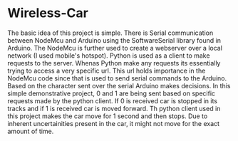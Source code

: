 # Wireless-Car
The basic idea of this project is simple. There is Serial communication between NodeMcu and Arduino using the SoftwareSerial library found in Arduino.
The NodeMcu is further used to create a webserver over a local network (I used mobile's hotspot). Python is used as a client to make requests to the server. Whenas Python make any requests its essentially trying to access a very specific url. This url holds importance in the NodeMcu code since that is used to send serial commands to the Arduino. Based on the character sent over the serial Arduino makes decisions. In this simple demonstrative project, 0 and 1 are being sent based on specific requests made by the python client. If 0 is received car is stopped in its tracks and if 1 is received car is moved forward. Th python client used in this project makes the car move for 1 second and then stops. Due to inherent uncertainities present in the car, it might not move for the exact amount of time. 

